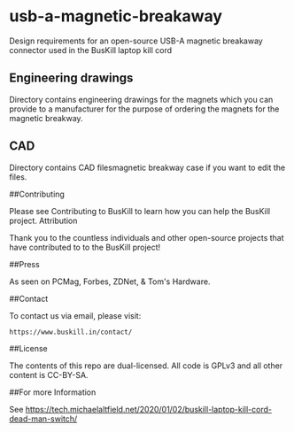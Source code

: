 # usb-a-magnetic-breakaway
Design requirements for an open-source USB-A magnetic breakaway connector used in the BusKill laptop kill cord

## Engineering drawings
Directory contains engineering drawings for the magnets which you can provide to a manufacturer for the purpose of ordering the magnets for the magnetic breakway. 

## CAD
Directory contains CAD filesmagnetic breakway case if you want to edit the files. 

##Contributing

Please see Contributing to BusKill to learn how you can help the BusKill project.
Attribution

Thank you to the countless individuals and other open-source projects that have contributed to to the BusKill project!

##Press

As seen on PCMag, Forbes, ZDNet, & Tom's Hardware.

##Contact

To contact us via email, please visit:

    https://www.buskill.in/contact/

##License

The contents of this repo are dual-licensed. All code is GPLv3 and all other content is CC-BY-SA.

##For more Information

See https://tech.michaelaltfield.net/2020/01/02/buskill-laptop-kill-cord-dead-man-switch/

